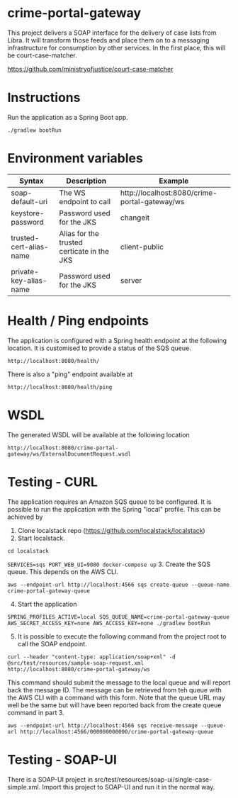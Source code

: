 # crime-portal-gateway

This project delivers a SOAP interface for the delivery of case lists from Libra. It will transform those feeds and place them on to a messaging infrastructure for consumption by other services. In the first place, this will be court-case-matcher. 

https://github.com/ministryofjustice/court-case-matcher

# Instructions

Run the application as a Spring Boot app.

```./gradlew bootRun```

# Environment variables


| Syntax           | Description | Example |
| ---------------- | ----------- |---------
| soap-default-uri | The WS endpoint to call | http://localhost:8080/crime-portal-gateway/ws|
| keystore-password | Password used for the JKS | changeit |
| trusted-cert-alias-name | Alias for the trusted certicate in the JKS | client-public |
| private-key-alias-name | Password used for the JKS | server |

# Health / Ping endpoints

The application is configured with a Spring health endpoint at the following location. It is customised to provide a status of the SQS queue.

```http://localhost:8080/health/```

There is also a "ping" endpoint available at

```http://localhost:8080/health/ping```


# WSDL

The generated WSDL will be available at the following location

```http://localhost:8080/crime-portal-gateway/ws/ExternalDocumentRequest.wsdl```

# Testing - CURL 

The application requires an Amazon SQS queue to be configured. It is possible to run the application with the Spring "local" profile. This can be achieved by 

1. Clone localstack repo (https://github.com/localstack/localstack)
2. Start localstack.

```cd localstack```
   
```SERVICES=sqs PORT_WEB_UI=9080 docker-compose up```
3. Create the SQS queue. This depends on the AWS CLI.

```aws --endpoint-url http://localhost:4566 sqs create-queue --queue-name crime-portal-gateway-queue```

4. Start the application

```SPRING_PROFILES_ACTIVE=local SQS_QUEUE_NAME=crime-portal-gateway-queue AWS_SECRET_ACCESS_KEY=none AWS_ACCESS_KEY=none ./gradlew bootRun```

5. It is possible to execute the following command from the project root to call the SOAP endpoint.

```curl --header "content-type: application/soap+xml" -d @src/test/resources/sample-soap-request.xml http://localhost:8080/crime-portal-gateway/ws```

This command should submit the message to the local queue and will report back the message ID. The message can be retrieved from teh queue with the AWS CLI with a command with this form. Note that the queue URL may well be the same but will have been reported back from the create queue command in part 3.

```aws --endpoint-url http://localhost:4566 sqs receive-message --queue-url http://localhost:4566/000000000000/crime-portal-gateway-queue```

# Testing - SOAP-UI

There is a SOAP-UI project in src/test/resources/soap-ui/single-case-simple.xml. Import this project to SOAP-UI and run it in the normal way.


